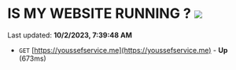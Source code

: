 # IS MY WEBSITE RUNNING ? [![](https://img.shields.io/static/v1?label=Sponsor&message=%E2%9D%A4&logo=GitHub&color=%23fe8e86)](https://github.com/sponsors/<username>)

Last updated: **10/2/2023, 7:39:48 AM**

- `GET` [https://youssefservice.me](https://youssefservice.me) - **Up** (673ms)
